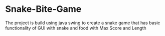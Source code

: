 # Snake-Bite-Game
The project is build using java swing to create a snake game that has basic functionality of GUI with snake and food with Max Score and Length
